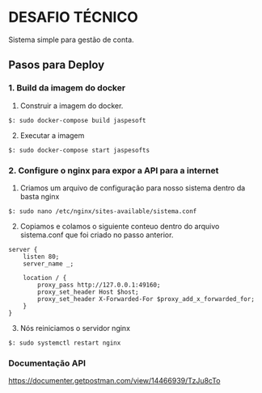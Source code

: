 # DESAFIO TÉCNICO

Sistema simple para gestão de conta.

## Pasos para Deploy 

### 1. Build da imagem do docker

1.  Construir a imagem do docker.
 ```
 $: sudo docker-compose build jaspesoft
```
2. Executar a imagem
 ```
 $: sudo docker-compose start jaspesofts
```

### 2. Configure o nginx para expor a API para a internet

1. Criamos um arquivo de configuração para nosso sistema dentro da basta nginx 

```
$: sudo nano /etc/nginx/sites-available/sistema.conf
```
2. Copiamos e colamos o siguiente conteuo dentro do arquivo sistema.conf que foi criado no passo anterior.
```
server {
    listen 80;
    server_name _;

    location / {
        proxy_pass http://127.0.0.1:49160;
        proxy_set_header Host $host;
        proxy_set_header X-Forwarded-For $proxy_add_x_forwarded_for;
    }
}
```
3. Nós reiniciamos o servidor nginx
```
$: sudo systemctl restart nginx
```

### Documentação API

https://documenter.getpostman.com/view/14466939/TzJu8cTo
